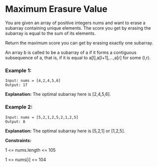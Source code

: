 #  Maximum Erasure Value

You are given an array of positive integers nums and want to erase a subarray containing unique elements. The score you get by erasing the subarray is equal to the sum of its elements.

Return the maximum score you can get by erasing exactly one subarray.

An array b is called to be a subarray of a if it forms a contiguous subsequence of a, that is, if it is equal to a[l],a[l+1],...,a[r] for some (l,r).

 

### Example 1:
```
Input: nums = [4,2,4,5,6]
Output: 17
```
**Explanation:** The optimal subarray here is [2,4,5,6].

### Example 2:
```
Input: nums = [5,2,1,2,5,2,1,2,5]
Output: 8
```
**Explanation:** The optimal subarray here is [5,2,1] or [1,2,5].
 

**Constraints:**

1 <= nums.length <= 105

1 <= nums[i] <= 104
